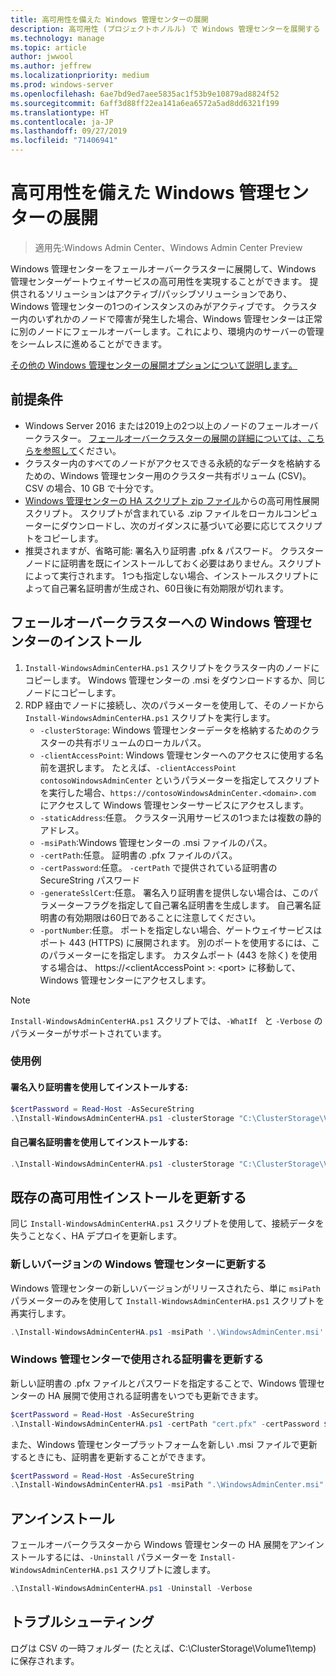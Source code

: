 ```yaml
---
title: 高可用性を備えた Windows 管理センターの展開
description: 高可用性 (プロジェクトホノルル) で Windows 管理センターを展開する
ms.technology: manage
ms.topic: article
author: jwwool
ms.author: jeffrew
ms.localizationpriority: medium
ms.prod: windows-server
ms.openlocfilehash: 6ae7bd9ed7aee5835ac1f53b9e10879ad8824f52
ms.sourcegitcommit: 6aff3d88ff22ea141a6ea6572a5ad8dd6321f199
ms.translationtype: HT
ms.contentlocale: ja-JP
ms.lasthandoff: 09/27/2019
ms.locfileid: "71406941"
---
```

# <a name="deploy-windows-admin-center-with-high-availability"></a>高可用性を備えた Windows 管理センターの展開

>適用先:Windows Admin Center、Windows Admin Center Preview

Windows 管理センターをフェールオーバークラスターに展開して、Windows 管理センターゲートウェイサービスの高可用性を実現することができます。 提供されるソリューションはアクティブ/パッシブソリューションであり、Windows 管理センターの1つのインスタンスのみがアクティブです。 クラスター内のいずれかのノードで障害が発生した場合、Windows 管理センターは正常に別のノードにフェールオーバーします。これにより、環境内のサーバーの管理をシームレスに進めることができます。 

[その他の Windows 管理センターの展開オプションについて説明します。](../plan/installation-options.md)

## <a name="prerequisites"></a>前提条件

- Windows Server 2016 または2019上の2つ以上のノードのフェールオーバークラスター。 [フェールオーバークラスターの展開の詳細については、こちらを参照して](../../../failover-clustering/failover-clustering-overview.md)ください。
- クラスター内のすべてのノードがアクセスできる永続的なデータを格納するための、Windows 管理センター用のクラスター共有ボリューム (CSV)。 CSV の場合、10 GB で十分です。
- [Windows 管理センターの HA スクリプト zip ファイル](https://aka.ms/WACHAScript)からの高可用性展開スクリプト。 スクリプトが含まれている .zip ファイルをローカルコンピューターにダウンロードし、次のガイダンスに基づいて必要に応じてスクリプトをコピーします。
- 推奨されますが、省略可能: 署名入り証明書 .pfx & パスワード。 クラスターノードに証明書を既にインストールしておく必要はありません。スクリプトによって実行されます。 1つも指定しない場合、インストールスクリプトによって自己署名証明書が生成され、60日後に有効期限が切れます。

## <a name="install-windows-admin-center-on-a-failover-cluster"></a>フェールオーバークラスターへの Windows 管理センターのインストール

1. ```Install-WindowsAdminCenterHA.ps1``` スクリプトをクラスター内のノードにコピーします。 Windows 管理センターの .msi をダウンロードするか、同じノードにコピーします。
2. RDP 経由でノードに接続し、次のパラメーターを使用して、そのノードから ```Install-WindowsAdminCenterHA.ps1``` スクリプトを実行します。
    - `-clusterStorage`: Windows 管理センターデータを格納するためのクラスターの共有ボリュームのローカルパス。
    - `-clientAccessPoint`: Windows 管理センターへのアクセスに使用する名前を選択します。 たとえば、`-clientAccessPoint contosoWindowsAdminCenter` というパラメーターを指定してスクリプトを実行した場合、`https://contosoWindowsAdminCenter.<domain>.com` にアクセスして Windows 管理センターサービスにアクセスします。
    - `-staticAddress`:任意。 クラスター汎用サービスの1つまたは複数の静的アドレス。 
    - `-msiPath`:Windows 管理センターの .msi ファイルのパス。
    - `-certPath`:任意。 証明書の .pfx ファイルのパス。
    - `-certPassword`:任意。 `-certPath` で提供されている証明書の SecureString パスワード
    - `-generateSslCert`:任意。 署名入り証明書を提供しない場合は、このパラメーターフラグを指定して自己署名証明書を生成します。 自己署名証明書の有効期限は60日であることに注意してください。
    - `-portNumber`:任意。 ポートを指定しない場合、ゲートウェイサービスはポート 443 (HTTPS) に展開されます。 別のポートを使用するには、このパラメーターにを指定します。 カスタムポート (443 を除く) を使用する場合は、 https://\<clientAccessPoint \>: \<port\> に移動して、Windows 管理センターにアクセスします。

> [!NOTE]
> ```Install-WindowsAdminCenterHA.ps1``` スクリプトでは、```-WhatIf ``` と ```-Verbose``` のパラメーターがサポートされています。

### <a name="examples"></a>使用例

#### <a name="install-with-a-signed-certificate"></a>署名入り証明書を使用してインストールする:

```powershell
$certPassword = Read-Host -AsSecureString
.\Install-WindowsAdminCenterHA.ps1 -clusterStorage "C:\ClusterStorage\Volume1" -clientAccessPoint "contoso-ha-gateway" -msiPath ".\WindowsAdminCenter.msi" -certPath "cert.pfx" -certPassword $certPassword -Verbose
```

#### <a name="install-with-a-self-signed-certificate"></a>自己署名証明書を使用してインストールする:

```powershell
.\Install-WindowsAdminCenterHA.ps1 -clusterStorage "C:\ClusterStorage\Volume1" -clientAccessPoint "contoso-ha-gateway" -msiPath ".\WindowsAdminCenter.msi" -generateSslCert -Verbose
```

## <a name="update-an-existing-high-availability-installation"></a>既存の高可用性インストールを更新する

同じ ```Install-WindowsAdminCenterHA.ps1``` スクリプトを使用して、接続データを失うことなく、HA デプロイを更新します。

### <a name="update-to-a-new-version-of-windows-admin-center"></a>新しいバージョンの Windows 管理センターに更新する

Windows 管理センターの新しいバージョンがリリースされたら、単に ```msiPath``` パラメーターのみを使用して ```Install-WindowsAdminCenterHA.ps1``` スクリプトを再実行します。

```powershell
.\Install-WindowsAdminCenterHA.ps1 -msiPath '.\WindowsAdminCenter.msi' -Verbose
```

### <a name="update-the-certificate-used-by-windows-admin-center"></a>Windows 管理センターで使用される証明書を更新する

新しい証明書の .pfx ファイルとパスワードを指定することで、Windows 管理センターの HA 展開で使用される証明書をいつでも更新できます。

```powershell
$certPassword = Read-Host -AsSecureString
.\Install-WindowsAdminCenterHA.ps1 -certPath "cert.pfx" -certPassword $certPassword -Verbose
```

また、Windows 管理センタープラットフォームを新しい .msi ファイルで更新するときにも、証明書を更新することができます。

```powershell
$certPassword = Read-Host -AsSecureString
.\Install-WindowsAdminCenterHA.ps1 -msiPath ".\WindowsAdminCenter.msi" -certPath "cert.pfx" -certPassword $certPassword -Verbose
``` 

## <a name="uninstall"></a>アンインストール

フェールオーバークラスターから Windows 管理センターの HA 展開をアンインストールするには、```-Uninstall``` パラメーターを ```Install-WindowsAdminCenterHA.ps1``` スクリプトに渡します。

```powershell
.\Install-WindowsAdminCenterHA.ps1 -Uninstall -Verbose
```

## <a name="troubleshooting"></a>トラブルシューティング

ログは CSV の一時フォルダー (たとえば、C:\ClusterStorage\Volume1\temp) に保存されます。